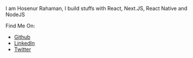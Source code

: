 I am Hosenur Rahaman, I build stuffs with React, Next.JS, React Native and NodeJS

Find Me On: 
- [Github](https://github.com/hosenur)
- [LinkedIn](https://www.linkedin.com/in/hosenur/)
- [Twitter](https://twitter.com/hosenurdev)
